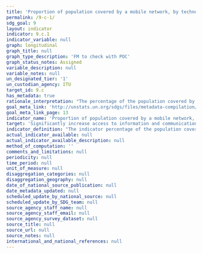 ```yaml
---
title: 'Proportion of population covered by a mobile network, by technology'
permalink: /9-c-1/
sdg_goal: 9
layout: indicator
indicator: 9.c.1
indicator_variable: null
graph: longitudinal
graph_title: null
graph_type_description: 'FM to check with POC'
graph_status_notes: Assigned
variable_description: null
variable_notes: null
un_designated_tier: '1'
un_custodian_agency: ITU
target_id: 9.c
has_metadata: true
rationale_interpretation: "The percentage of the population covered by a mobile cellular network can be considered as a minimum indicator for ICT access since it provides people with the possibility to subscribe to and use mobile-cellular services to communicate. Over the last decade, mobile-cellular networks have expanded rapidly and helped overcome very basic infrastructure barriers that existed when fixed-telephone networks ' often limited to urban and highly populated areas - were the dominant telecommunication infrastructure. \nWhile 2G (narrowband) mobile-cellular networks offer limited (and mainly voice-based) services, higher-speed networks provide increasingly high-speed, reliable and high-quality access to the Internet and its increasing amount of information, content, services, and applications. Mobile networks are therefore essential to overcoming infrastructure barriers, helping people join the information society and benefit from the potential of ICTs, in particular in least developed countries. \nThe indicator highlights the importance of mobile networks in providing basic, as well as advanced communication services and will help design targeted policies to overcome remaining infrastructure barriers, and address the digital divide. Many governments track this indicator and have set specific targets in terms of the mobile population coverage (by technology) that operators must achieve."
goal_meta_link: 'http://unstats.un.org/sdgs/files/metadata-compilation/Metadata-Goal-9.pdf'
goal_meta_link_page: 13
indicator_name: 'Proportion of population covered by a mobile network, by technology'
target: 'Significantly increase access to information and communications technology and strive to provide universal and affordable access to the Internet in least developed countries by 2020.'
indicator_definition: "The indicator percentage of the population covered by a mobile network, broken down by technology, refers to the percentage of inhabitants living within range of a mobile-cellular signal, irrespective of whether or not they are mobile phone subscribers or users. This is calculated by dividing the number of inhabitants within range of a mobile-cellular signal by the total population and multiplying by 100. The indicator is based on where the population lives, and not where they work or go to school, etc. When there are multiple operators offering the service, the maximum population number covered should be reported. Coverage should refer to broadband (3G and more) and narrowband (2G) mobile-cellular technologies and include: \t2G mobile population coverage: Mobile networks with access to data communications (e.g. Internet) at downstream speeds below 256 kbit/s. This includes mobile-cellular technologies such as GPRS, CDMA2000 1x and most EDGE implementations. The indicator refers to the theoretical ability of subscribers to use non-broadband speed mobile data services, rather than the number of active users of such services. \t3G and above mobile-population coverage: Refers to the number of mobile-cellular subscriptions with access to data communications (e.g. the Internet) at broadband downstream speeds (defined here as greater than or equal to 256 kbit/s). The indicator refers to the theoretical ability of subscribers to use broadband speed mobile data services, rather than the number of active users of such services. This includes all high-speed mobile-cellular telephone subscriptions with access to data communications, and includes mobile-cellular technologies such as WCDMA (UMTS) and associated technologies such as HSPA, CDMA2000 1x EV-DO, mobile WiMAX 802.16e and LTE. It excludes low-speed mobilebroadband subscriptions and fixed (wired) Internet subscriptions. As technologies evolve and as more and more countries will deploy and commercialize more advanced mobilebroadband networks (4G, 5G etc.), the indicator will include further breakdowns. ITU collects data for this indicator through an annual questionnaire from national telecommunication regulatory authorities or Information and Communication Technology (ICT) Ministries, who collect the data from licensed mobile-cellular operators. However, they are likely to have different levels and locations of coverage. Another method would be to request each operator's coverage maps, which can be overlaid with maps showing the population of the country."
actual_indicator_available: null
actual_indicator_available_description: null
method_of_computation: ''
comments_and_limitations: null
periodicity: null
time_period: null
unit_of_measure: null
disaggregation_categories: null
disaggregation_geography: null
date_of_national_source_publication: null
date_metadata_updated: null
scheduled_update_by_national_source: null
scheduled_update_by_SDG_team: null
source_agency_staff_name: null
source_agency_staff_email: null
source_agency_survey_dataset: null
source_title: null
source_url: null
source_notes: null
international_and_national_references: null
---
```

